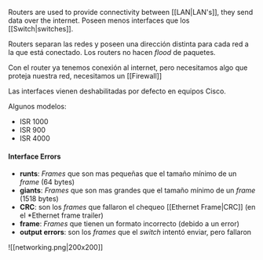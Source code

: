 Routers are used to provide connectivity between [[LAN|LAN's]], they send data over the internet.
Poseen menos interfaces que los [[Switch|switches]].

Routers separan las redes y poseen una dirección distinta para cada red a la que está conectado.
Los routers no hacen *flood* de paquetes.

Con el router ya tenemos conexión al internet, pero necesitamos algo que proteja nuestra red, necesitamos un [[Firewall]]

Las interfaces vienen deshabilitadas por defecto en equipos Cisco.

Algunos modelos:
- ISR 1000
- ISR 900
- ISR 4000

#### Interface Errors

- **runts**:  *Frames* que son mas pequeñas que el tamaño mínimo de un *frame* (64 bytes)
- **giants**: *Frames* que son mas grandes que el tamaño mínimo de un *frame* (1518 bytes)
- **CRC**: son los *frames* que fallaron el chequeo [[Ethernet Frame|CRC]] (en el *Ethernet frame trailer)
- **frame**: *Frames* que tienen un formato incorrecto (debido a un error)
- **output errors**: son los *frames* que el *switch* intentó enviar, pero fallaron

![[networking.png|200x200]]
